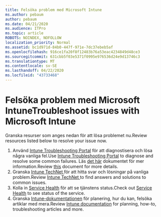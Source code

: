 ```yaml
---
title: Felsöka problem med Microsoft Intune
ms.author: pebaum
author: pebaum
ms.date: 04/21/2020
ms.audience: ITPro
ms.topic: article
ROBOTS: NOINDEX, NOFOLLOW
localization_priority: Normal
ms.assetid: bc1d971d-84b0-447f-971e-7dc37ebeb5af
ms.openlocfilehash: 916ce1fa20f8f12483b76a53eac4234849d48ce3
ms.sourcegitcommit: 631cbb5f03e5371f0995e976536d24e9d13746c3
ms.translationtype: MT
ms.contentlocale: sv-SE
ms.lasthandoff: 04/22/2020
ms.locfileid: "43733468"
---
```

# <a name="troubleshoot-issues-with-microsoft-intune"></a><span data-ttu-id="7dafa-102">Felsöka problem med Microsoft Intune</span><span class="sxs-lookup"><span data-stu-id="7dafa-102">Troubleshoot issues with Microsoft Intune</span></span>

<span data-ttu-id="7dafa-103">Granska resurser som anges nedan för att lösa problemet nu.</span><span class="sxs-lookup"><span data-stu-id="7dafa-103">Review resources listed below to resolve your issue now.</span></span>
  
1. <span data-ttu-id="7dafa-104">Använd [Intune Troubleshooting Portal](https://devicemanagement.microsoft.com/#blade/Microsoft_Intune_DeviceSettings/TroubleshootBlade) för att diagnostisera och lösa några vanliga fel.</span><span class="sxs-lookup"><span data-stu-id="7dafa-104">Use [Intune Troubleshooting Portal](https://devicemanagement.microsoft.com/#blade/Microsoft_Intune_DeviceSettings/TroubleshootBlade) to diagnose and resolve some common failures.</span></span> <span data-ttu-id="7dafa-105">Läs [det här](https://docs.microsoft.com/intune/help-desk-operators) dokumentet för mer information.</span><span class="sxs-lookup"><span data-stu-id="7dafa-105">Review [this](https://docs.microsoft.com/intune/help-desk-operators) document for more details.</span></span>  
2. <span data-ttu-id="7dafa-106">Granska [Intune TechNet ](https://social.technet.microsoft.com/forums/home?forum=microsoftintuneprod)för att hitta svar och lösningar på vanliga problem.</span><span class="sxs-lookup"><span data-stu-id="7dafa-106">Review [Intune TechNet ](https://social.technet.microsoft.com/forums/home?forum=microsoftintuneprod)to find answers and solutions to common issues.</span></span>  
3. <span data-ttu-id="7dafa-107">Kolla in [Service Health](https://portal.office.com/AdminPortal/Home#/servicehealth) för att se tjänstens status.</span><span class="sxs-lookup"><span data-stu-id="7dafa-107">Check out [Service Health](https://portal.office.com/AdminPortal/Home#/servicehealth) to see status of the service.</span></span>   
4. <span data-ttu-id="7dafa-108">Granska [Intune-dokumentationen](https://docs.microsoft.com/intune/) för planering, hur du kan, felsöka artiklar med mera.</span><span class="sxs-lookup"><span data-stu-id="7dafa-108">Review [Intune documentation](https://docs.microsoft.com/intune/) for planning, how-to, troubleshooting articles and more.</span></span> 